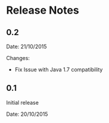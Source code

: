 Release Notes
=========

0.2
---

Date: 21/10/2015

Changes:

* Fix Issue with Java 1.7 compatibility

0.1
---

Initial release

Date: 20/10/2015
